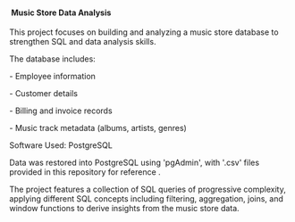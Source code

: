 ####  Music Store Data Analysis



This project focuses on building and analyzing a music store database to strengthen SQL and data analysis skills.



The database includes:

\- Employee information

\- Customer details

\- Billing and invoice records

\- Music track metadata (albums, artists, genres)



Software Used: PostgreSQL



Data was restored into PostgreSQL using 'pgAdmin', with '.csv' files provided in this repository for reference .



The project features a collection of SQL queries of progressive complexity, applying different SQL concepts including filtering, aggregation, joins, and window functions to derive insights from the music store data.

